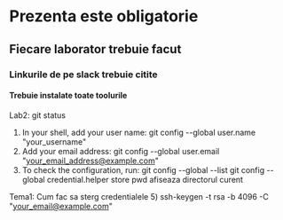 # Prezenta este obligatorie
## Fiecare laborator trebuie facut
### Linkurile de pe slack trebuie citite

#### Trebuie instalate toate toolurile
Lab2:
git status
1) In your shell, add your user name:
	git config --global user.name "your_username"
2) Add your email address:
	git config --global user.email "your_email_address@example.com"
3) To check the configuration, run:
	git config --global --list
     git config --global credential.helper store
pwd afiseaza directorul curent

Tema1: Cum fac sa sterg credentialele
5) ssh-keygen -t rsa -b 4096 -C "your_email@example.com"

